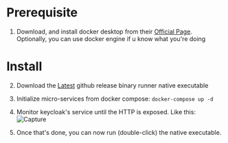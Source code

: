 # Prerequisite
1. Download, and install docker desktop from their [Official Page](https://docs.docker.com/engine/install/). Optionally, you can use docker engine if u know what you're doing

# Install
2. Download the [Latest](https://github.com/SubTeno/Liquid/releases/download/1.0.0/liquid-1.0.0-runner.exe) github release binary runner native executable
3. Initialize micro-services from docker compose:
`
docker-compose up -d
`
4. Monitor keycloak's service until the HTTP is exposed. Like this:
   ![Capture](https://github.com/user-attachments/assets/e9585b3f-ceb8-4344-af91-8e679e8b154a)

5. Once that's done, you can now run (double-click) the native executable. 

